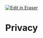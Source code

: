 <p><a target="_blank" href="https://app.eraser.io/workspace/VofKuxtB8jGj0pdE8Miy" id="edit-in-eraser-github-link"><img alt="Edit in Eraser" src="https://firebasestorage.googleapis.com/v0/b/second-petal-295822.appspot.com/o/images%2Fgithub%2FOpen%20in%20Eraser.svg?alt=media&amp;token=968381c8-a7e7-472a-8ed6-4a6626da5501"></a></p>

# Privacy



<!--- Eraser file: https://app.eraser.io/workspace/VofKuxtB8jGj0pdE8Miy --->